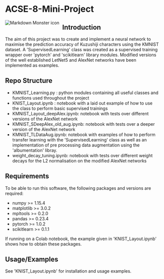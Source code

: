 # ACSE-8-Mini-Project

<img src="http://codh.rois.ac.jp/img/kmnist.png"
     alt="Markdown Monster icon"
     style="float: left; margin-right: 10px;" />


## Introduction
The aim of this project was to create and implement a neural network to maximise the prediction accuracy of Kuzushiji characters using the KMNIST dataset. A 'SupervisedLearning' class was created as a supervised training wrapper over 'pytorch' and 'scikitlearn' library modules. Modified versions of the well established LetNet5 and AlexNet networks have been implemented as examples.

## Repo Structure
- KMNIST_Learning.py : python modules containing all useful classes and functions used throughout the project
- KNIST_Layout.ipynb : notebook with a laid out example of how to use the class to perform basic supervised trainings
- KMNIST_Layout_deepAlex.ipynb: notebook with tests over different versions of the AlexNet network
- KMNIST_SDeepAlex_old_aug.ipynb: notebook with tests over a deeper version of the AlexNet network
- KMNIST_TLDataAug.ipynb: notebook with examples of how to perform transfer learning with the 'SupervisedLearning' class as well as an implementation of pre processing data augmentation using the 'albumentation' libray.
- weight_decay_tuning.ipynb: notebook with tests over different weight decays for the L2 normalisation on the modified AlexNet networks

## Requirements
To be able to run this software, the following packages and versions are required:
- numpy >= 1.15.4
- matplotlib >= 3.0.2
- mpltools >= 0.2.0
- pandas >= 0.23.4
- pytorch >= 1.0.2
- scikitlearn >= 0.1.1

If running on a Colab notebook, the example given in 'KNIST_Layout.ipynb' shows how to obtain these packages.


## Usage/Examples
See 'KNIST_Layout.ipynb' for installation and usage examples.
